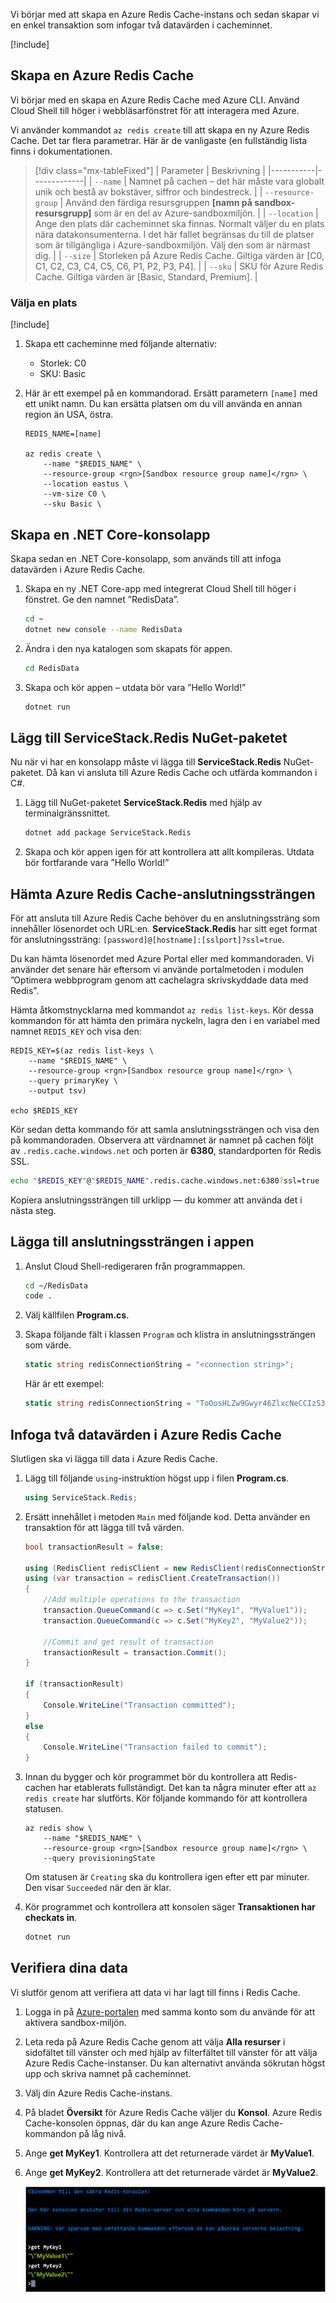 Vi börjar med att skapa en Azure Redis Cache-instans och sedan skapar vi en enkel transaktion som infogar två datavärden i cacheminnet.

<!-- Activate the sandbox -->
[!include[](../../../includes/azure-sandbox-activate.md)]

## <a name="create-an-azure-redis-cache"></a>Skapa en Azure Redis Cache

Vi börjar med en skapa en Azure Redis Cache med Azure CLI. Använd Cloud Shell till höger i webbläsarfönstret för att interagera med Azure.

Vi använder kommandot `az redis create` till att skapa en ny Azure Redis Cache. Det tar flera parametrar. Här är de vanligaste (en fullständig lista finns i dokumentationen.

> [!div class="mx-tableFixed"]
> | Parameter | Beskrivning |
> |-----------|-------------|
> | `--name`    | Namnet på cachen – det här måste vara globalt unik och bestå av bokstäver, siffror och bindestreck. |
> | `--resource-group` | Använd den färdiga resursgruppen **<rgn>[namn på sandbox-resursgrupp]</rgn>** som är en del av Azure-sandboxmiljön. |
> | `--location` | Ange den plats där cacheminnet ska finnas. Normalt väljer du en plats nära datakonsumenterna. I det här fallet begränsas du till de platser som är tillgängliga i Azure-sandboxmiljön. Välj den som är närmast dig. |
> | `--size` | Storleken på Azure Redis Cache. Giltiga värden är [C0, C1, C2, C3, C4, C5, C6, P1, P2, P3, P4]. |
> | `--sku` | SKU för Azure Redis Cache. Giltiga värden är [Basic, Standard, Premium]. |

### <a name="select-a-location"></a>Välja en plats
<!-- Resource selection -->
[!include[](../../../includes/azure-sandbox-regions-first-mention-note.md)]

1. Skapa ett cacheminne med följande alternativ:
    - Storlek: C0
    - SKU: Basic

1. Här är ett exempel på en kommandorad. Ersätt parametern `[name]` med ett unikt namn. Du kan ersätta platsen om du vill använda en annan region än USA, östra.

    ```azurecli
    REDIS_NAME=[name]

    az redis create \
        --name "$REDIS_NAME" \
        --resource-group <rgn>[Sandbox resource group name]</rgn> \
        --location eastus \
        --vm-size C0 \
        --sku Basic \
    ```

## <a name="create-a-net-core-console-application"></a>Skapa en .NET Core-konsolapp

Skapa sedan en .NET Core-konsolapp, som används till att infoga datavärden i Azure Redis Cache.

1. Skapa en ny .NET Core-app med integrerat Cloud Shell till höger i fönstret. Ge den namnet ”RedisData”.

    ```bash
    cd ~
    dotnet new console --name RedisData
    ```

1. Ändra i den nya katalogen som skapats för appen.

    ```bash
    cd RedisData
    ```

1. Skapa och kör appen – utdata bör vara ”Hello World!”

    ```bash
    dotnet run
    ```

## <a name="add-the-servicestackredis-nuget-package"></a>Lägg till ServiceStack.Redis NuGet-paketet

Nu när vi har en konsolapp måste vi lägga till **ServiceStack.Redis** NuGet-paketet. Då kan vi ansluta till Azure Redis Cache och utfärda kommandon i C#.

1. Lägg till NuGet-paketet **ServiceStack.Redis** med hjälp av terminalgränssnittet.

    ```bash
    dotnet add package ServiceStack.Redis
    ```

1. Skapa och kör appen igen för att kontrollera att allt kompileras. Utdata bör fortfarande vara ”Hello World!”

## <a name="get-your-azure-redis-cache-connection-string"></a>Hämta Azure Redis Cache-anslutningssträngen

För att ansluta till Azure Redis Cache behöver du en anslutningssträng som innehåller lösenordet och URL:en. **ServiceStack.Redis** har sitt eget format för anslutningssträng: `[password]@[hostname]:[sslport]?ssl=true`.

Du kan hämta lösenordet med Azure Portal eller med kommandoraden. Vi använder det senare här eftersom vi använde portalmetoden i modulen ”Optimera webbprogram genom att cachelagra skrivskyddade data med Redis”.

Hämta åtkomstnycklarna med kommandot `az redis list-keys`. Kör dessa kommandon för att hämta den primära nyckeln, lagra den i en variabel med namnet `REDIS_KEY` och visa den:

```azurecli
REDIS_KEY=$(az redis list-keys \
    --name "$REDIS_NAME" \
    --resource-group <rgn>[Sandbox resource group name]</rgn> \
    --query primaryKey \
    --output tsv)

echo $REDIS_KEY
```

Kör sedan detta kommando för att samla anslutningssträngen och visa den på kommandoraden. Observera att värdnamnet är namnet på cachen följt av `.redis.cache.windows.net` och porten är **6380**, standardporten för Redis SSL.

```bash
echo "$REDIS_KEY"@"$REDIS_NAME".redis.cache.windows.net:6380?ssl=true
```

Kopiera anslutningssträngen till urklipp &mdash; du kommer att använda det i nästa steg.

## <a name="add-the-connection-string-to-your-app"></a>Lägga till anslutningssträngen i appen

1. Anslut Cloud Shell-redigeraren från programmappen.

    ```bash
    cd ~/RedisData
    code .
    ```

1. Välj källfilen **Program.cs**.

1. Skapa följande fält i klassen `Program` och klistra in anslutningssträngen som värde.

    ```csharp
    static string redisConnectionString = "<connection string>";
    ```

    Här är ett exempel:

    ```csharp
    static string redisConnectionString = "ToOosHLZw9Gwyr46ZlxcNeCCIzS35IBkEtwsCt1Xu4c=@myname.redis.cache.windows.net:6380?ssl=true";
    ```

## <a name="insert-two-data-values-into-your-azure-redis-cache"></a>Infoga två datavärden i Azure Redis Cache

Slutligen ska vi lägga till data i Azure Redis Cache.

1. Lägg till följande `using`-instruktion högst upp i filen **Program.cs**.

    ```csharp
    using ServiceStack.Redis;
    ```

1. Ersätt innehållet i metoden `Main` med följande kod. Detta använder en transaktion för att lägga till två värden.

    ```csharp
    bool transactionResult = false;

    using (RedisClient redisClient = new RedisClient(redisConnectionString))
    using (var transaction = redisClient.CreateTransaction())
    {
        //Add multiple operations to the transaction
        transaction.QueueCommand(c => c.Set("MyKey1", "MyValue1"));
        transaction.QueueCommand(c => c.Set("MyKey2", "MyValue2"));

        //Commit and get result of transaction
        transactionResult = transaction.Commit();
    }

    if (transactionResult)
    {
        Console.WriteLine("Transaction committed");
    }
    else
    {
        Console.WriteLine("Transaction failed to commit");
    }
    ```

1. Innan du bygger och kör programmet bör du kontrollera att Redis-cachen har etablerats fullständigt. Det kan ta några minuter efter att `az redis create` har slutförts. Kör följande kommando för att kontrollera statusen.

    ```azcli
    az redis show \
        --name "$REDIS_NAME" \
        --resource-group <rgn>[Sandbox resource group name]</rgn> \
        --query provisioningState
    ```

    Om statusen är `Creating` ska du kontrollera igen efter ett par minuter. Den visar `Succeeded` när den är klar.

1. Kör programmet och kontrollera att konsolen säger **Transaktionen har checkats in**.

    ```bash
    dotnet run
    ```

## <a name="verify-your-data"></a>Verifiera dina data

Vi slutför genom att verifiera att data vi har lagt till finns i Redis Cache.

1. Logga in på [Azure-portalen](https://portal.azure.com/triplecrownlabs.onmicrosoft.com?azure-portal=true) med samma konto som du använde för att aktivera sandbox-miljön.

1. Leta reda på Azure Redis Cache genom att välja **Alla resurser** i sidofältet till vänster och med hjälp av filterfältet till vänster för att välja Azure Redis Cache-instanser. Du kan alternativt använda sökrutan högst upp och skriva namnet på cacheminnet.

1. Välj din Azure Redis Cache-instans.

1. På bladet **Översikt** för Azure Redis Cache väljer du **Konsol**. Azure Redis Cache-konsolen öppnas, där du kan ange Azure Redis Cache-kommandon på låg nivå.

1. Ange **get MyKey1**. Kontrollera att det returnerade värdet är **MyValue1**.

1. Ange **get MyKey2**. Kontrollera att det returnerade värdet är **MyValue2**.

    ![Skärmbild av Azure Redis Cache-konsolen som visar värdena MyKey1 och MyKey2.](../media/4-redis-console.png)